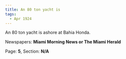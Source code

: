 ```yaml
---  
title: An 80 ton yacht is  
tags:  
  - Apr 1924  
---  
```

  
An 80 ton yacht is ashore at Bahia Honda.  
  
Newspapers: **Miami Morning News or The Miami Herald**  
  
Page: **5**, Section: **N/A** 
